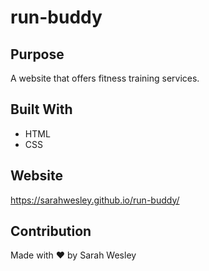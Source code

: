 # run-buddy

## Purpose
A website that offers fitness training services.

## Built With
* HTML
* CSS

## Website
https://sarahwesley.github.io/run-buddy/

## Contribution
Made with ❤️ by Sarah Wesley
